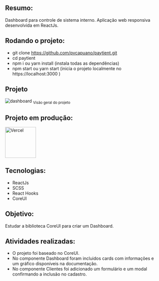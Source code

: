 ## Resumo: 

Dashboard para controle de sistema interno. Aplicação web responsiva desenvolvida em ReactJs.

## Rodando o projeto:

* git clone https://github.com/pvcapuano/paytient.git
* cd paytient
* npm i ou yarn install (instala todas as dependências)
* npm start ou yarn start (inicia o projeto localmente no https://localhost:3000 )

## Projeto

![dashboard](https://user-images.githubusercontent.com/10540844/170145874-f421b7e5-eb9a-4ee3-a488-18d6a30e2103.PNG)
<sub>Visão geral do projeto</sub>

## Projeto em produção:

<p>
 <a href="https://payment-rust.vercel.app/#/dashboard" target="_blank"> 
  <img src="https://ml.globenewswire.com/Resource/Download/3a54c241-a668-4c94-9747-3d3da9da3bf2?size=2" alt="Vercel" width="100"/> 
 </a>
</p>

## Tecnologias:

* ReactJs
* SCSS
* React Hooks
* CoreUI

## Objetivo:

Estudar a biblioteca CoreUI para criar um Dashboard. 

## Atividades realizadas:

* O projeto foi baseado no CoreUI. 
* No componente Dashboard foram incluidos cards com informações e um gráfico disponíveis na documentação. 
* No componente Clientes foi adicionado um formulário e um modal confirmando a inclusão no cadastro.
